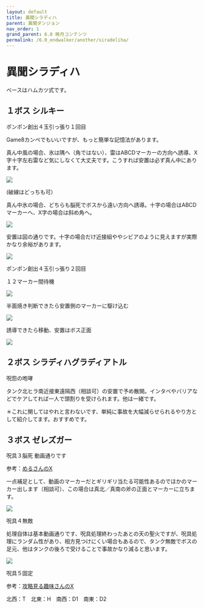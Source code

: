 ```yaml
---
layout: default
title: 異聞シラディハ
parent: 異聞ダンジョン
nav_order: 1
grand_parent: 6.0 暁月コンテンツ
permalink: /6.0_endwalker/another/siradeliha/
---
```


# 異聞シラディハ

ベースはハムカツ式です。

## １ボス シルキー

ポンポン創出４玉引っ張り１回目

Game8カンペでもいいですが、もっと簡単な記憶法があります。

真ん中風の場合、氷は隅へ（角ではない）、雷はABCDマーカーの方向へ誘導、X字十字左右雷など気にしなくて大丈夫です。こうすれば安置は必ず真ん中にあります。

![](image/ponpon1_wind.png)

(破線はどっちも可）

真ん中氷の場合、どちらも脳死でボスから遠い方向へ誘導。十字の場合はABCDマーカーへ、X字の場合は斜め角へ。

![](image/ponpon1_lightning.png)

安置は図の通りです。十字の場合だけ近接組ややシビアのように見えますが実際かなり余裕があります。

![](image/ponpon1_lightning_savepoint.png)

ポンポン創出４玉引っ張り２回目

１２マーカー間待機

![](image/ponpon2_1.png)

半面焼き判断できたら安置側のマーカーに駆け込む

![](image/ponpon2_2.png)

誘導できたら移動、安置はボス正面

![](image/ponpon2_3.png)

## ２ボス シラディハグラディアトル

呪怨の咆哮

タンク北ヒラ南近接東遠隔西（相談可）の安置で予め散開。インタベやバリアなどでケアしてれば一人で頭割りを受けられます。他は一緒です。

＊これに関してはやれと言わないです、単純に事故を大幅減らせられるやり方として紹介してます。おすすめです。

## ３ボス ゼレズガー

呪具３脳死 動画通りです

参考：[めるさんのX](https://twitter.com/phil_ff14/status/1582745351110692864?s=20&t=ESktY5rjzNEMLOiPGDzX5A)

一点補足として、動画のマーカーだとギリギリ当たる可能性あるのでほかのマーカー出します（相談可）、この場合は真北／真南の斧の正面とマーカーに立ちます。

![](image/jugu3.png)

呪具４無敵 

処理自体は基本動画通りです、呪具処理終わったあとの天の聖火ですが、呪具処理にランダム性があり、相方見つけにくい場合もあるので、タンク無敵でボスの足元、他はタンクの後ろで受けることで事故かなり減ると思います。

![](image/jugu4muteki.png)

呪具５固定

参考：[攻略見る趣味さんのX](https://twitter.com/mitsurugi137/status/1586003333206024192)

北西：T　北東：H　南西：D1　南東：D2


